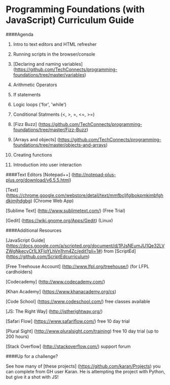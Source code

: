 Programming Foundations (with JavaScript) Curriculum Guide
=======================
####Agenda 

1. Intro to text editors and HTML refresher

2. Running scripts in the browser/console

3. [Declaring and naming variables] (https://github.com/TechConnects/programming-foundations/tree/master/variables)
 
4. Arithmetic Operators

5. If statements

6. Logic loops ('for', 'while')

7. Conditional Statments (<, >, =, <=, >=) 

8. [Fizz Buzz] (https://github.com/TechConnects/programming-foundations/tree/master/Fizz-Buzz)

9. [Arrays and objects] (https://github.com/TechConnects/programming-foundations/tree/master/objects-and-arrays)

10. Creating functions

11. Introduction into user interaction 


####Text Editors
[Notepad++] (http://notepad-plus-plus.org/download/v6.5.5.html)

[Text] (https://chrome.google.com/webstore/detail/text/mmfbcljfglbokpmkimbfghdkjmjhdgbg) (Chrome Web App)

[Sublime Text] (http://www.sublimetext.com/) (Free Trial)

[Gedit] (https://wiki.gnome.org/Apps/Gedit) (Linux)


####Additional Resources

[JavaScript Guide] (https://docs.google.com/a/scripted.org/document/d/1PJsNEumJU1Qe32LVZWgNkecyCt1LXFIoYLhVn1hm4Zc/edit?pli=1#) from [ScriptEd] (https://github.com/ScriptEdcurriculum)

[Free Treehouse Account] (http://www.lfpl.org/treehouse/) (for LFPL cardholders)

[Codecademy] (http://www.codecademy.com/)

[Khan Academy] (https://www.khanacademy.org/cs)

[Code School] (https://www.codeschool.com/) free classes available 

[JS: The Right Way] (http://jstherightway.org/)

[Safari Flow] (https://www.safariflow.com/) free 10 day trial

[Plural Sight] (http://www.pluralsight.com/training) free 10 day trial (up to 200 hours)

[Stack Overflow] (http://stackoverflow.com/) support forum

####Up for a challenge?  

See how many of [these projects] (https://github.com/karan/Projects) you can complete from GH user Karan.  He is attempting the project with Python, but give it a shot with JS!






